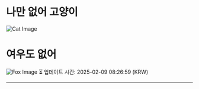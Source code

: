 
# 나만 없어 고양이

![Cat Image](https://cdn2.thecatapi.com/images/MTgzNzY2OA.jpg)

# 여우도 없어
![Fox Image](https://randomfox.ca/images/24.jpg)
⏳ 업데이트 시간: 2025-02-09 08:26:59 (KRW)

---
